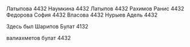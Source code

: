 Латыпова 4432
Наумкина 4432
Латыпов 4432
Рахимов Ранис 4432
Федорова София 4432 
Власова 4432
Нурыев Адель 4432

Здесь был Шарипов Булат 4132

валиахметов булат 4432